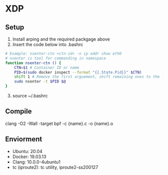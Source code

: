 # XDP

## Setup

1. Install arping and the required packgage above
2. Insert the code below into .bashrc

```bash
# Example: nsenter-ctn <ctn-id> -n ip addr show eth0
# nsenter is tool for commanding in namespace
function nsenter-ctn () {
    CTN=$1 # Container ID or name
    PID=$(sudo docker inspect --format "{{.State.Pid}}" $CTN)
    shift 1 # Remove the first arguement, shift remaining ones to the left
    sudo nsenter -t $PID $@
}
```
3. source ~/.bashrc


## Compile
clang -O2 -Wall -target bpf -c {name}.c -o {name}.o

## Enviorment

- Ubuntu: 20.04
- Docker: 19.03.13
- Clang: 10.0.0-4ubuntu1
- tc (iproute2): tc utility, iproute2-ss200127

